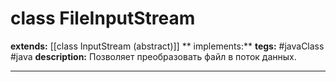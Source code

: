 # class FileInputStream
**extends:** [[class InputStream (abstract)]]
** implements:** 
**tegs:** #javaClass #java
**description:** Позволяет преобразовать файл в поток данных.

---
